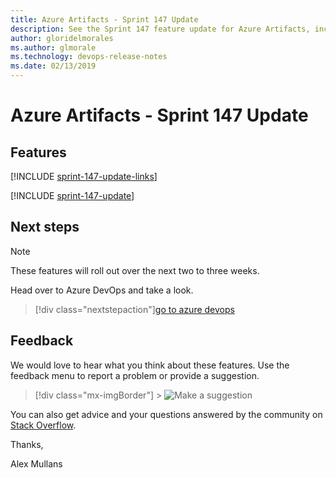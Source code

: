 ```yaml
---
title: Azure Artifacts - Sprint 147 Update
description: See the Sprint 147 feature update for Azure Artifacts, including next steps.
author: gloridelmorales
ms.author: glmorale
ms.technology: devops-release-notes
ms.date: 02/13/2019
---
```


# Azure Artifacts - Sprint 147 Update

## Features

[!INCLUDE [sprint-147-update-links](../includes/artifacts/sprint-147-update-links.md)]

[!INCLUDE [sprint-147-update](../includes/artifacts/sprint-147-update.md)]

## Next steps

> [!NOTE]
> These features will roll out over the next two to three weeks.

Head over to Azure DevOps and take a look.

> [!div class="nextstepaction"][go to azure devops](https://go.microsoft.com/fwlink/?LinkId=307137&campaign=o~msft~docs~product-vsts~release-notes)

## Feedback

We would love to hear what you think about these features. Use the feedback menu to report a problem or provide a suggestion.

> [!div class="mx-imgBorder"] > ![Make a suggestion](../../media/help-make-a-suggestion.png)

You can also get advice and your questions answered by the community on [Stack Overflow](https://stackoverflow.com/questions/tagged/azure-devops).

Thanks,

Alex Mullans
